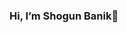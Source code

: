 ###  Hi, I’m Shogun Banik👋

<!--
**shogunbanik18/shogunbanik18** is a ✨ _special_ ✨ repository because its `README.md` (this file) appears on your GitHub profile.

Here are some ideas to get you started:
- 🎓 I am in my pre final year studying Electronics and Communication Engineering at Heritage Institute of Technology, Kolkata.
- 👀 I’m interested in solving problems, creating cool stuff and hip-hop hehe
- 🌱 I’m currently learning a lot of stuff :p
- 👩‍💻 I practice Data Structures and Algortihms in C++.
- 💻 I am interested in domain of Machine Learning and Web Development
- 👯 I’m looking to collaborate for/on open source projects and innovative ideas
- 📫  How to reach me : You can connect with me on LinkedIn or can send me an email at shogunbanik09@gmail.com.
- ⚡ Fun fact: My madeup name, Shogg is known to more people
-->




